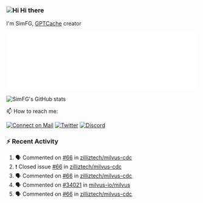 ### <img src='https://qpluspicture.oss-cn-beijing.aliyuncs.com/6LjjQA/Hi.gif' alt='Hi' width="24"/> Hi there

I'm SimFG, [GPTCache](https://github.com/zilliztech/GPTCache) creator

![Metrics 👋](/metrics.plugin.followup.user.svg)

![SimFG's GitHub stats](https://github-readme-stats.vercel.app/api?username=SimFG&show_icons=true&theme=radical&count_private=true)

📫 How to reach me:

[![Connect on Mail](https://img.shields.io/badge/Ask%20me-anything-1abc9c.svg)](mailto:1142838399@qq.com)
[![Twitter](https://img.shields.io/twitter/follow/FogSim?style=social)](https://twitter.com/FogSim)
[![Discord](https://img.shields.io/discord/1092648432495251507?label=Discord&logo=discord)](https://discord.gg/Q8C6WEjSWV)

### :zap: Recent Activity

<!--START_SECTION:activity-->
1. 🗣 Commented on [#66](https://github.com/zilliztech/milvus-cdc/issues/66) in [zilliztech/milvus-cdc](https://github.com/zilliztech/milvus-cdc)
2. ❗️ Closed issue [#66](https://github.com/zilliztech/milvus-cdc/issues/66) in [zilliztech/milvus-cdc](https://github.com/zilliztech/milvus-cdc)
3. 🗣 Commented on [#66](https://github.com/zilliztech/milvus-cdc/issues/66) in [zilliztech/milvus-cdc](https://github.com/zilliztech/milvus-cdc)
4. 🗣 Commented on [#34021](https://github.com/milvus-io/milvus/issues/34021) in [milvus-io/milvus](https://github.com/milvus-io/milvus)
5. 🗣 Commented on [#66](https://github.com/zilliztech/milvus-cdc/issues/66) in [zilliztech/milvus-cdc](https://github.com/zilliztech/milvus-cdc)
<!--END_SECTION:activity-->

